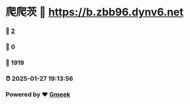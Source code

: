 # 爬爬茨 :link: https://b.zbb96.dynv6.net 
### :page_facing_up: [2](https://b.zbb96.dynv6.net/tag.html) 
### :speech_balloon: 0 
### :hibiscus: 1919 
### :alarm_clock: 2025-01-27 19:13:56 
### Powered by :heart: [Gmeek](https://github.com/Meekdai/Gmeek)
